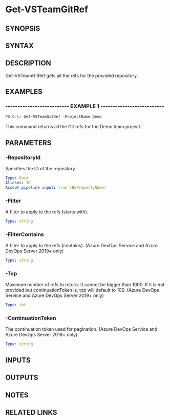 <!-- #include "./common/header.md" -->

# Get-VSTeamGitRef

## SYNOPSIS

<!-- #include "./synopsis/Get-VSTeamGitRef.md" -->

## SYNTAX

## DESCRIPTION

Get-VSTeamGitRef gets all the refs for the provided repository.

## EXAMPLES

### -------------------------- EXAMPLE 1 --------------------------

```PowerShell
PS C:\> Get-VSTeamGitRef -ProjectName Demo
```

This command returns all the Git refs for the Demo team project.

## PARAMETERS

<!-- #include "./params/projectName.md" -->

### -RepositoryId

Specifies the ID of the repository.

```yaml
Type: Guid
Aliases: ID
Accept pipeline input: true (ByPropertyName)
```

### -Filter

A filter to apply to the refs (starts with).

```yaml
Type: string
```

### -FilterContains

A filter to apply to the refs (contains). (Azure DevOps Service and Azure DevOps Server 2019+ only)

```yaml
Type: string
```

### -Top

Maximum number of refs to return. It cannot be bigger than 1000. If it is not provided but continuationToken is, top will default to 100. (Azure DevOps Service and Azure DevOps Server 2019+ only)

```yaml
Type: int
```

### -ContinuationToken

The continuation token used for pagination. (Azure DevOps Service and Azure DevOps Server 2019+ only)

```yaml
Type: string
```

## INPUTS

## OUTPUTS

## NOTES

## RELATED LINKS
